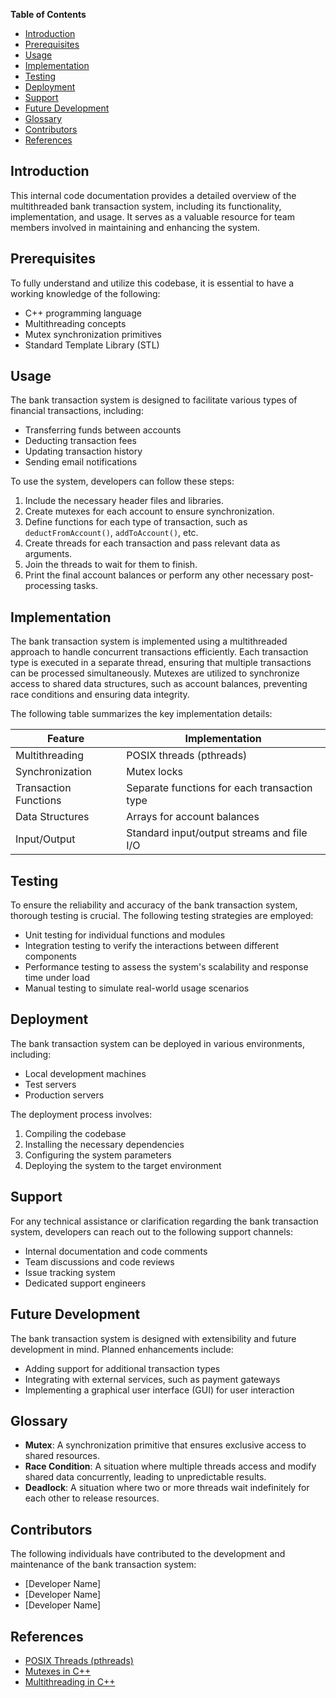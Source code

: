 **Table of Contents**

- [Introduction](#introduction)
- [Prerequisites](#prerequisites)
- [Usage](#usage)
- [Implementation](#implementation)
- [Testing](#testing)
- [Deployment](#deployment)
- [Support](#support)
- [Future Development](#future-development)
- [Glossary](#glossary)
- [Contributors](#contributors)
- [References](#references)

## Introduction 

This internal code documentation provides a detailed overview of the multithreaded bank transaction system, including its functionality, implementation, and usage. It serves as a valuable resource for team members involved in maintaining and enhancing the system.

## Prerequisites 

To fully understand and utilize this codebase, it is essential to have a working knowledge of the following:

- C++ programming language
- Multithreading concepts
- Mutex synchronization primitives
- Standard Template Library (STL)

## Usage

The bank transaction system is designed to facilitate various types of financial transactions, including:

- Transferring funds between accounts
- Deducting transaction fees
- Updating transaction history
- Sending email notifications

To use the system, developers can follow these steps:

1. Include the necessary header files and libraries.
2. Create mutexes for each account to ensure synchronization.
3. Define functions for each type of transaction, such as `deductFromAccount()`, `addToAccount()`, etc.
4. Create threads for each transaction and pass relevant data as arguments.
5. Join the threads to wait for them to finish.
6. Print the final account balances or perform any other necessary post-processing tasks.

## Implementation 

The bank transaction system is implemented using a multithreaded approach to handle concurrent transactions efficiently. Each transaction type is executed in a separate thread, ensuring that multiple transactions can be processed simultaneously. Mutexes are utilized to synchronize access to shared data structures, such as account balances, preventing race conditions and ensuring data integrity. 

The following table summarizes the key implementation details:

| Feature | Implementation |
|---|---|
| Multithreading | POSIX threads (pthreads) |
| Synchronization | Mutex locks |
| Transaction Functions | Separate functions for each transaction type |
| Data Structures | Arrays for account balances |
| Input/Output | Standard input/output streams and file I/O |

## Testing 

To ensure the reliability and accuracy of the bank transaction system, thorough testing is crucial. The following testing strategies are employed:

- Unit testing for individual functions and modules
- Integration testing to verify the interactions between different components
- Performance testing to assess the system's scalability and response time under load
- Manual testing to simulate real-world usage scenarios

## Deployment

The bank transaction system can be deployed in various environments, including:

- Local development machines
- Test servers
- Production servers

The deployment process involves:

1. Compiling the codebase
2. Installing the necessary dependencies
3. Configuring the system parameters
4. Deploying the system to the target environment

## Support 

For any technical assistance or clarification regarding the bank transaction system, developers can reach out to the following support channels:

- Internal documentation and code comments
- Team discussions and code reviews
- Issue tracking system
- Dedicated support engineers

## Future Development 

The bank transaction system is designed with extensibility and future development in mind. Planned enhancements include:

- Adding support for additional transaction types
- Integrating with external services, such as payment gateways
- Implementing a graphical user interface (GUI) for user interaction

## Glossary 

- **Mutex**: A synchronization primitive that ensures exclusive access to shared resources.
- **Race Condition**: A situation where multiple threads access and modify shared data concurrently, leading to unpredictable results.
- **Deadlock**: A situation where two or more threads wait indefinitely for each other to release resources.

## Contributors 

The following individuals have contributed to the development and maintenance of the bank transaction system:

- [Developer Name]
- [Developer Name]
- [Developer Name]

## References 

- [POSIX Threads (pthreads)](https://www.tutorialspoint.com/posix/posix_threads.htm)
- [Mutexes in C++](https://www.learncpp.com/cpp-tutorial/mutexes-in-cpp/)
- [Multithreading in C++](https://www.geeksforgeeks.org/multithreading-c-2/)